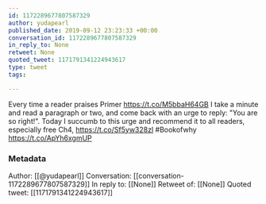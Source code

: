 ```yaml
---
id: 1172289677807587329
author: yudapearl
published_date: 2019-09-12 23:23:33 +00:00
conversation_id: 1172289677807587329
in_reply_to: None
retweet: None
quoted_tweet: 1171791341224943617
type: tweet
tags:

---
```


Every time a reader praises Primer https://t.co/M5bbaH64GB I take a minute and read a paragraph or two, and come back with an urge to reply: "You are so right!". Today I succumb to this urge and recommend it to all readers, especially free Ch4,  https://t.co/Sf5yw328zl #Bookofwhy https://t.co/ApYh6xgmUP

### Metadata

Author: [[@yudapearl]]
Conversation: [[conversation-1172289677807587329]]
In reply to: [[None]]
Retweet of: [[None]]
Quoted tweet: [[1171791341224943617]]
